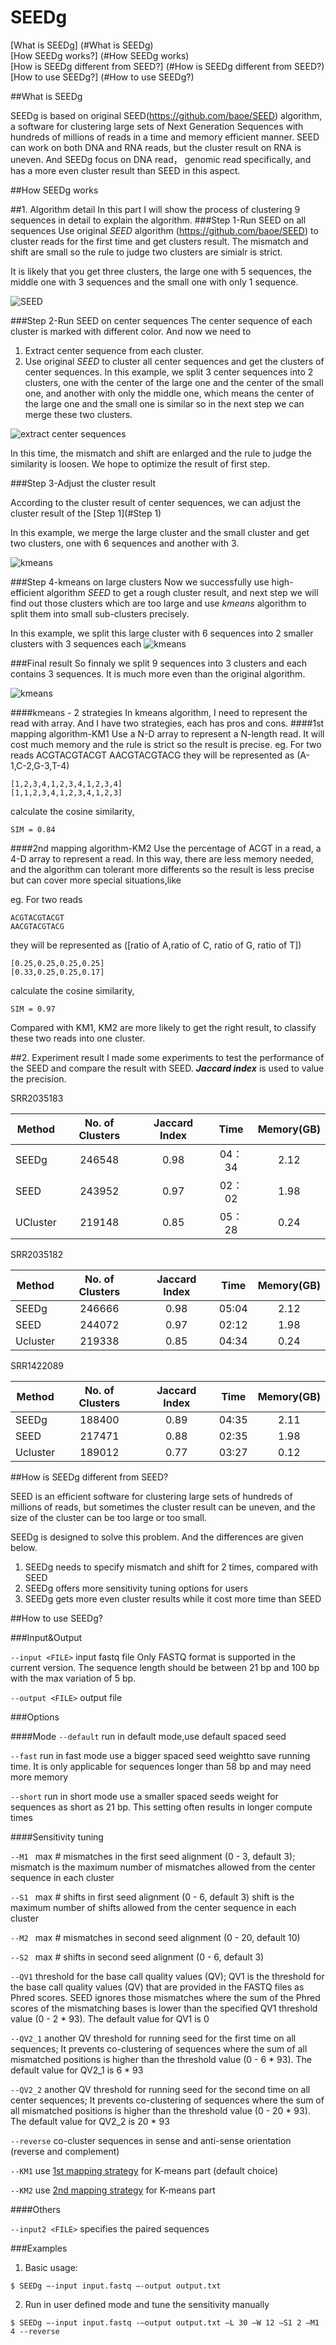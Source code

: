 # SEEDg

[What is SEEDg] (#What is SEEDg)  
[How SEEDg works?] (#How SEEDg works)	
[How is SEEDg different from SEED?] (#How is SEEDg different from SEED?)  
[How to use SEEDg?] (#How to use SEEDg?)  

<a name="What is SEEDg"/>
##What is SEEDg

SEEDg is based on original SEED(https://github.com/baoe/SEED) algorithm, a software for clustering large sets of Next Generation Sequences with hundreds of millions of reads in a time and memory efficient manner. 
SEED can work on both DNA and RNA reads, but the cluster result on RNA is uneven.
And SEEDg focus on DNA read， genomic read specifically, and has a more even cluster result than SEED in this aspect.

<a name="How SEEDg works">
##How SEEDg works

##1. Algorithm detail
In this part I will show the process of clustering 9 sequences in detail to explain the algorithm.
<a name="Step 1"/>
###Step 1-Run SEED on all sequences
Use original *SEED* algorithm (https://github.com/baoe/SEED) to cluster reads for the first time and get clusters result. The mismatch and shift are small so the rule to judge two clusters are simialr is strict. 

It is likely that you get three clusters, the large one with 5 sequences, the middle one with 3 sequences and the small one with only 1 sequence.

![SEED](http://1.easybuy1.sinaapp.com/seedg/seedg1.png)

###Step 2-Run SEED on center sequences
The center sequence of each cluster is marked with different color. And now we need to

1. Extract center sequence from each cluster. 
2. Use original *SEED* to cluster all center sequences and get the clusters of center sequences. In this example, we split 3 center sequences into 2 clusters, one with the center of the large one and the center of the small one, and another with only the middle one, which means the center of the large one and the small one is similar so in the next step we can merge these two clusters.


![extract center sequences](http://1.easybuy1.sinaapp.com/seedg/seedg2.png)

In this time, the mismatch and shift are enlarged and the rule to judge the similarity is loosen. We hope to optimize the result of first step. 

###Step 3-Adjust the cluster result

According to the cluster result of center sequences, we can adjust the cluster result of the [Step 1](#Step 1)

In this example, we merge the large cluster and the small cluster and get two clusters, one with 6 sequences and another with 3.

![kmeans](http://1.easybuy1.sinaapp.com/seedg/seedg3.png)

###Step 4-kmeans on large clusters
Now we successfully use high-efficient algorithm *SEED* to get a rough cluster result, and next step we will find out those clusters which are too large and use *kmeans* algorithm to split them into small sub-clusters precisely.

In this example, we split this large cluster with 6 sequences into 2 smaller clusters with 3 sequences each
![kmeans](http://1.easybuy1.sinaapp.com/seedg/seedg4.PNG)

###Final result
So finnaly we split 9 sequences into 3 clusters and each contains 3 sequences. It is much more even than the original algorithm. 

![kmeans](http://1.easybuy1.sinaapp.com/seedg/seedg5.PNG)


####kmeans - 2 strategies
In kmeans algorithm, I need to represent the read with array. And I have two strategies, each has pros and cons.
<a name="1map">
####1st mapping algorithm-KM1
Use a N-D array to represent a N-length read. It will cost much memory and the rule is strict so the result is precise.
eg.
For two reads
    ACGTACGTACGT
    AACGTACGTACG
they will be represented as (A-1,C-2,G-3,T-4)

    [1,2,3,4,1,2,3,4,1,2,3,4]
    [1,1,2,3,4,1,2,3,4,1,2,3]
calculate the cosine similarity,

    SIM = 0.84
<a name="2map">
####2nd mapping algorithm-KM2
Use the percentage of ACGT in a read, a 4-D array to represent a read. In this way, there are less memory needed, and the algorithm can tolerant more differents so the result is less precise but can cover more special situations,like

eg.
For two reads

    ACGTACGTACGT
    AACGTACGTACG
they will be represented as ([ratio of A,ratio of C, ratio of G, ratio of T])

    [0.25,0.25,0.25,0.25]
    [0.33,0.25,0.25,0.17]
calculate the cosine similarity,

    SIM = 0.97

Compared with KM1, KM2 are more likely to get the right result, to classify these two reads into one cluster.





##2. Experiment result
I made some experiments to test the performance of the SEED  and compare the result with SEED. ***Jaccard index*** is used to value the precision.


SRR2035183

| Method| No. of Clusters   |  Jaccard Index  | Time  | Memory(GB) |
| -----   | :---:  | :----:  |:----:  |:----:  |
| SEEDg|  246548  |   0.98    | 04：34 | 2.12|
| SEED| 243952 |  0.97   |   02：02   |  1.98|
| UCluster| 219148|  0.85   |   05：28   | 0.24|




SRR2035182

| Method| No. of Clusters   |  Jaccard Index  | Time  | Memory(GB) |
| -----   | :---:  | :----:  |:----:  |:----:  |
|SEEDg	|246666	|0.98        |05:04	|	2.12|
|SEED	|244072	|0.97|	02:12	|1.98|
|Ucluster|	219338	|0.85|	04:34|	0.24|

SRR1422089

| Method| No. of Clusters   |  Jaccard Index  | Time  | Memory(GB) |
| -----   | :---:  | :----:  |:----:  |:----:  |
|SEEDg| 	188400|	0.89  |      04:35|	2.11|
|SEED |	217471	|0.88	|02:35|	1.98|
|Ucluster|	189012	|0.77	|03:27	|0.12|





<a name="How is SEEDg different from SEED?"/>
##How is SEEDg different from SEED?

SEED is an efficient software for clustering large sets of hundreds of millions of reads, but sometimes the cluster result can be uneven, and the size of the cluster can be too large or too small. 

SEEDg is designed to solve this problem. And the differences are given below.

1. SEEDg needs to specify mismatch and shift for 2 times, compared with SEED
2. SEEDg offers more sensitivity tuning options for users
3. SEEDg gets more even cluster results while it cost more time than SEED

<a name="How to use SEEDg?"/>
##How to use SEEDg?

###Input&Output

`--input <FILE>`    input fastq file
Only FASTQ format is supported in the current version. The sequence length should be between 21 bp and 100 bp with the max variation of 
5 bp.

`--output <FILE>` output file

###Options

####Mode
`--default` run in default mode,use default spaced seed

`--fast`   	run in fast mode
use a bigger spaced seed weightto save running time. It is only applicable for sequences longer than 58 bp and may need more memory

`--short`  		run in short mode
use a smaller spaced seeds weight for sequences as short as 21 bp. This setting often results in longer compute times

####Sensitivity tuning

`--M1 `	max # mismatches in the first seed alignment (0 - 3, default 3);
mismatch is the maximum number of mismatches allowed from the center sequence in each cluster

`--S1 `	max # shifts in first seed alignment (0 - 6, default 3)
shift is the maximum number of shifts allowed from the center sequence in each cluster

`--M2 `	max # mismatches in second seed alignment (0 - 20, default 10)

`--S2 `	max # shifts in second seed alignment (0 - 6, default 3)

`--QV1`    	threshold for the base call quality values (QV);
QV1 is the threshold for the base call quality values (QV) that are provided in the FASTQ files as Phred scores. SEED ignores those mismatches where the sum of the Phred scores of the mismatching bases is lower than the specified QV1 threshold value (0 - 2 * 93). The default value for QV1 is 0

`--QV2_1`    	another QV threshold for running seed for the first time on all sequences;
It prevents co-clustering of sequences where the sum of all mismatched positions is higher than the threshold value (0 - 6 * 93). The default value for QV2_1 is 6 * 93

`--QV2_2`    	another QV threshold for running seed for the second time on all center sequences;
It prevents co-clustering of sequences where the sum of all mismatched positions is higher than the threshold value (0 - 20 * 93). The default value for QV2_2 is 20 * 93

`--reverse`	co-cluster sequences in sense and anti-sense orientation (reverse and complement)
	
`--KM1` use [1st mapping strategy](#1map) for K-means part (default choice)

`--KM2` use [2nd mapping strategy](#2map) for K-means part

####Others

`--input2 <FILE>`	specifies the paired sequences

###Examples

1. Basic usage:
```
$ SEEDg –-input input.fastq –-output output.txt
```

2. Run in user defined mode and tune the sensitivity manually
```
$ SEEDg –-input input.fastq -–output output.txt –L 30 –W 12 –S1 2 –M1 4 --reverse
```









